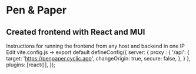 # Pen & Paper 
## Created frontend with React and MUI



Instructions for running the frontend from any host and backend in one IP
Edit vite.config.js ->
export default defineConfig({
  server: {
    proxy : {
      '/api': {
        target: 'https://penpaper.cyclic.app',
        changeOrigin: true,
        secure: false,
      },
    }
  },
  plugins: [react()],
});
